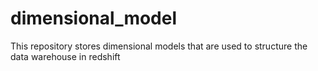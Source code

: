 # dimensional_model
This repository stores dimensional models that are used to structure the data warehouse in redshift

